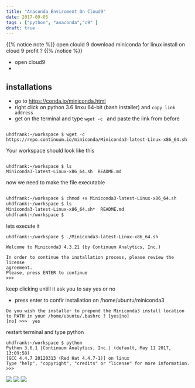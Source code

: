 ```yaml
---
title: "Anaconda Enviroment On Cloud9"
date: 2017-09-05
tags : ["python", "anaconda","c9" ]
draft: true
---
```


{{% notice note   %}}
open clould 9
download miniconda for linux
install on cloud 9
profit ?
{{% /notice %}}



- open cloud9
-


## installations
- go to https://conda.io/miniconda.html
- right click on python 3.6 linxu 64-bit (bash installer) and `copy link address`
- get on the terminal and type `wget -c ` and paste the link from before

```$

uhdfrank:~/workspace $ wget -c https://repo.continuum.io/miniconda/Miniconda3-latest-Linux-x86_64.sh
```

Your workspace should look like this

```$

uhdfrank:~/workspace $ ls
Miniconda3-latest-Linux-x86_64.sh  README.md
```

now we need to make the file executable


```bash

uhdfrank:~/workspace $ chmod +x Miniconda3-latest-Linux-x86_64.sh 
uhdfrank:~/workspace $ ls
Miniconda3-latest-Linux-x86_64.sh*  README.md
uhdfrank:~/workspace $ 
```


lets execute it 

```#
uhdfrank:~/workspace $ ./Miniconda3-latest-Linux-x86_64.sh

Welcome to Miniconda3 4.3.21 (by Continuum Analytics, Inc.)

In order to continue the installation process, please review the license
agreement.
Please, press ENTER to continue
>>> 
```
keep clicking untill it ask you to say  yes or no

- press enter to confir installation on /home/ubuntu/miniconda3



```$
Do you wish the installer to prepend the Miniconda3 install location
to PATH in your /home/ubuntu/.bashrc ? [yes|no]
[no] >>>  yes

```


restart terminal and type python

```$
uhdfrank:~/workspace $ python
Python 3.6.1 |Continuum Analytics, Inc.| (default, May 11 2017, 13:09:58) 
[GCC 4.4.7 20120313 (Red Hat 4.4.7-1)] on linux
Type "help", "copyright", "credits" or "license" for more information.
>>> 

```


![][img1]
![][img2]
![][img3]

[img1]: /img/anaconda-enviroment-on-cloud9/
[img2]: /img/anaconda-enviroment-on-cloud9/
[img3]: /img/anaconda-enviroment-on-cloud9/√